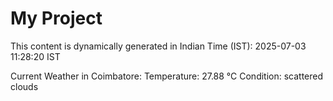# My Project

This content is dynamically generated in Indian Time (IST): 2025-07-03 11:28:20 IST


Current Weather in Coimbatore:
Temperature: 27.88 °C
Condition: scattered clouds
